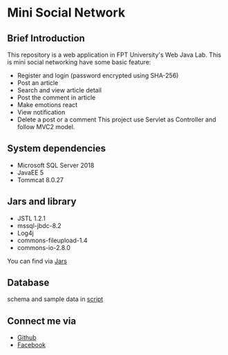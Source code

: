 # Mini Social Network
## Brief Introduction
This repository is a web application in FPT University's Web Java Lab.
This is mini social networking have some basic feature:
* Register and login (password encrypted using SHA-256)
* Post an article
* Search and view article detail
* Post the comment in article
* Make emotions react
* View notification
* Delete a post or a comment
This project use Servlet as Controller and follow MVC2 model.

## System dependencies
* Microsoft SQL Server 2018
* JavaEE 5
* Tommcat 8.0.27

## Jars and library
* JSTL 1.2.1
* mssql-jbdc-8.2
* Log4j
* commons-fileupload-1.4
* commons-io-2.8.0

You can find via [Jars](https://github.com/mtus23/Mini-Social-Network/tree/main/J3LP0010/jars)

## Database
schema and sample data in [script](https://github.com/mtus23/Mini-Social-Network/tree/main/J3LP0010/script.sql)

## Connect me via
* [Github](https://github.com/mtus23)
* [Facebook](https://www.facebook.com/minhtu.nguyenhoang.1)
